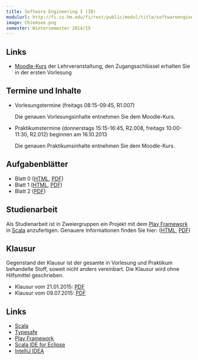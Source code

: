 ```yaml
---
title: Software Engineering I (IB)
modulurl: http://fi.cs.hm.edu/fi/rest/public/modul/title/softwareengineeringiib
image: Chiemsee.png
semester: Wintersemester 2014/15
---
```


<div class="row">
<div class="span6">

## Links

-   [Moodle-Kurs](https://moodle.hm.edu/course/view.php?id=5449) der Lehrveranstaltung,
    den Zugangsschlüssel erhalten Sie in der ersten Vorlesung

## Termine und Inhalte

-   Vorlesungstermine (freitags 08:15-09:45, R1.007)

    Die genauen Vorlesungsinhalte entnehmen Sie dem Moodle-Kurs.

-   Praktikumstermine (donnerstags 15:15-16:45, R2.008, freitags 10:00-11:30, R2.012) beginnen am 16.10.2013

    Die genauen Praktikumsinhalte entnehmen Sie dem Moodle-Kurs.

## Aufgabenblätter

-   Blatt 0 ([HTML](/lectures/swengiib/html/Blatt00.html),
             [PDF](/lectures/swengiib/pdf/Blatt00.pdf))
-   Blatt 1 ([HTML](/lectures/swengiib/html/Blatt01.html),
             [PDF](/lectures/swengiib/pdf/Blatt01.pdf))
-   Blatt 2 ([PDF](/lectures/swengiib/pdf/Blatt02.pdf))

</div>
<div class="span6">

## Studienarbeit

Als Studienarbeit ist in Zweiergruppen ein Projekt mit dem [Play
Framework](https://www.playframework.com/) in [Scala](http://scala-lang.org/)
anzufertigen. Genauere Informationen finden Sie hier:
([HTML](/lectures/swengiib/html/Semesteraufgabe.html),
[PDF](/lectures/swengiib/pdf/Semesteraufgabe.pdf))

## Klausur

Gegenstand der Klausur ist der gesamte in Vorlesung und Praktikum
behandelte Stoff, soweit nicht anders vereinbart. Die Klausur
wird ohne Hilfsmittel geschrieben.

-   Klausur vom 21.01.2015: [PDF](/lectures/swengiib/pdf/KlausurWS14.pdf)
-   Klausur vom 09.07.2015: [PDF](/lectures/swengiib/pdf/KlausurSS15.pdf)

## Links

-   [Scala](http://scala-lang.org/)
-   [Typesafe](https://typesafe.com/)
-   [Play Framework](https://www.playframework.com/)
-   [Scala IDE for Eclipse](http://scala-ide.org/)
-   [IntelliJ IDEA](http://www.jetbrains.com/idea/features/scala.html)


</div>
</div>
